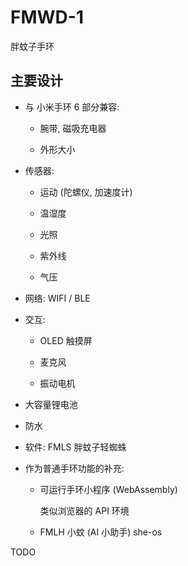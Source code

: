 # FMWD-1
胖蚊子手环


## 主要设计

+ 与 小米手环 6 部分兼容:

  - 腕带, 磁吸充电器

  - 外形大小

+ 传感器:

  - 运动 (陀螺仪, 加速度计)

  - 温湿度

  - 光照

  - 紫外线

  - 气压

+ 网络: WIFI / BLE

+ 交互:

  - OLED 触摸屏

  - 麦克风

  - 振动电机

+ 大容量锂电池

+ 防水

+ 软件: FMLS 胖蚊子轻蜘蛛

+ 作为普通手环功能的补充:

  - 可运行手环小程序 (WebAssembly)

    类似浏览器的 API 环境

  - FMLH 小蚊 (AI 小助手) she-os


TODO
